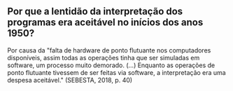 ## Por que a lentidão da interpretação dos programas era aceitável no inícios dos anos 1950?

Por causa da "falta de hardware de ponto flutuante nos computadores disponíveis, assim todas as operações tinha que ser simuladas em software, um processo muito demorado. (...) Enquanto as operações de ponto flutuante tivessem de ser feitas via software, a interpretação era uma despesa aceitável." (SEBESTA, 2018, p. 40)
